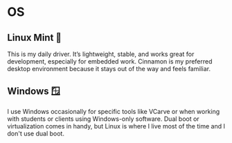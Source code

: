 # OS

## Linux Mint 🐧

This is my daily driver. It’s lightweight, stable, and works great for development, especially for embedded work. Cinnamon is my preferred desktop environment because it stays out of the way and feels familiar.

## Windows 🪟

I use Windows occasionally for specific tools like VCarve or when working with students or clients using Windows-only software. Dual boot or virtualization comes in handy, but Linux is where I live most of the time and I don't use dual boot.
